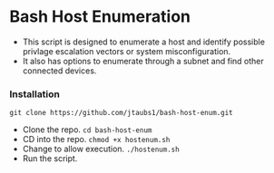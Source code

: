 # Bash Host Enumeration
- This script is designed to enumerate a host and identify possible privlage escalation vectors or system misconfiguration.
- It also has options to enumerate through a subnet and find other connected devices.
### Installation
`git clone https://github.com/jtaubs1/bash-host-enum.git`
- Clone the repo.
`cd bash-host-enum`
- CD into the repo.
`chmod +x hostenum.sh`
- Change to allow execution.
`./hostenum.sh`
- Run the script.
